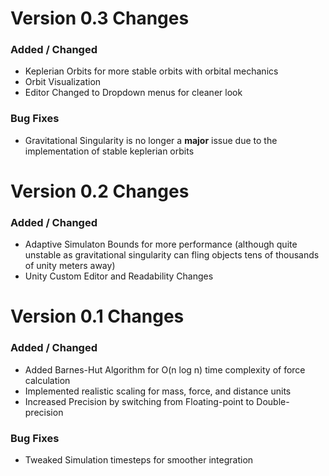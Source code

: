 # Version 0.3 Changes  

### Added / Changed  

- Keplerian Orbits for more stable orbits with orbital mechanics
- Orbit Visualization
- Editor Changed to Dropdown menus for cleaner look

### Bug Fixes

- Gravitational Singularity is no longer a **major** issue due to the implementation of stable keplerian orbits

# Version 0.2 Changes

### Added / Changed

- Adaptive Simulaton Bounds for more performance (although quite unstable as gravitational singularity can fling objects tens of thousands of unity meters away)
- Unity Custom Editor and Readability Changes  

# Version 0.1 Changes

### Added / Changed

- Added Barnes-Hut Algorithm for O(n log n) time complexity of force calculation  
- Implemented realistic scaling for mass, force, and distance units  
- Increased Precision by switching from Floating-point to Double-precision

### Bug Fixes

- Tweaked Simulation timesteps for smoother integration
